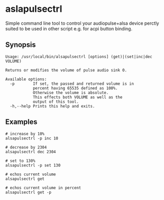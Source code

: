 # aslapulsectrl

Simple command line tool to control your audiopulse+alsa device perctly suited
to be used in other script e.g. for acpi button binding.

## Synopsis

    Usage: /usr/local/bin/alsapulsectrl [options] (get)|(set|inc|dec VOLUME)
    
    Returns or modifies the volume of pulse audio sink 0.
    
    Available options:
      -p        If set, the passed and returned volume is in
                percent having 65535 defined as 100%.
                Otherwise the volume is absolute.
                This effects both VOLUME as well as the
                output of this tool.
      -h,--help Prints this help and exits.

## Examples

    # increase by 10%
    alsapulsectrl -p inc 10

    # decrease by 2304
    alsapulsectrl dec 2304

    # set to 130%
    alsapulsectrl -p set 130

    # echos current volume
    alsapulsectrl get

    # echos current volume in percent
    alsapulsectrl get -p
